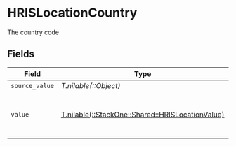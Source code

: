 # HRISLocationCountry

The country code


## Fields

| Field                                                                                        | Type                                                                                         | Required                                                                                     | Description                                                                                  | Example                                                                                      |
| -------------------------------------------------------------------------------------------- | -------------------------------------------------------------------------------------------- | -------------------------------------------------------------------------------------------- | -------------------------------------------------------------------------------------------- | -------------------------------------------------------------------------------------------- |
| `source_value`                                                                               | *T.nilable(::Object)*                                                                        | :heavy_minus_sign:                                                                           | N/A                                                                                          |                                                                                              |
| `value`                                                                                      | [T.nilable(::StackOne::Shared::HRISLocationValue)](../../models/shared/hrislocationvalue.md) | :heavy_minus_sign:                                                                           | The ISO3166-1 Alpha2 Code of the Country                                                     | US                                                                                           |